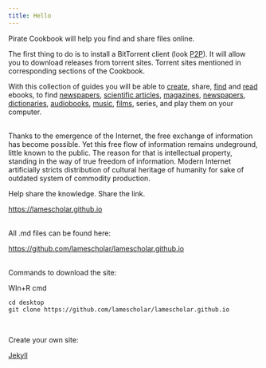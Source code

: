 ```yaml
---
title: Hello
---
```


Pirate Cookbook will help you find and share files online.

The first thing to do is to install a BitTorrent client (look [P2P](/en/p2p)). It will allow you to download releases from torrent sites. Torrent sites mentioned in corresponding sections of the Cookbook.

With this collection of guides you will be able to [create](/en/digitization), share, [find](/en/book-searching) and [read](/en/reading-ebooks) ebooks, to find [newspapers](/en/news), [scientific articles](/en/articles), [magazines](/en/magazines), [newspapers](/en/newspapers), [dictionaries](/en/reference-books), [audiobooks](/en/audiobooks), [music](/en/music), [films](/en/films), series, and play them on your computer.
<br><br>

Thanks to the emergence of the Internet, the free exchange of information has become possible. Yet this free flow of information remains undeground, little known to the public. The reason for that is intellectual property, standing in the way of true freedom of information. Modern Internet artificially stricts distribution of cultural heritage of humanity for sake of outdated system of commodity production.

Help share the knowledge. Share the link.

<https://lamescholar.github.io>
<br><br>

All .md files can be found here:

<https://github.com/lamescholar/lamescholar.github.io>
<br><br>

Commands to download the site:

WIn+R cmd

```
cd desktop
git clone https://github.com/lamescholar/lamescholar.github.io
```
<br>

Create your own site:

[Jekyll](/en/jekyll)